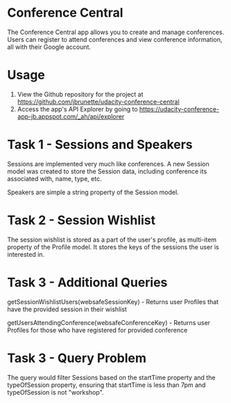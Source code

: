 Conference Central
=====================================
The Conference Central app allows you to create and manage conferences.  Users can
register to attend conferences and view conference information, all with their Google account.

Usage
=====================================
1. View the Github repository for the project at https://github.com/jbrunette/udacity-conference-central
2. Access the app's API Explorer by going to https://udacity-conference-app-jb.appspot.com/_ah/api/explorer

Task 1 - Sessions and Speakers
======================================
Sessions are implemented very much like conferences.  A new Session model was created to store the Session
data, including conference its associated with, name, type, etc.

Speakers are simple a string property of the Session model.

Task 2 - Session Wishlist
======================================
The session wishlist is stored as a part of the user's profile, as multi-item property of the Profile model.
It stores the keys of the sessions the user is interested in.

Task 3 - Additional Queries
=======================================
getSessionWishlistUsers(websafeSessionKey) - Returns user Profiles that have the provided session in their
wishlist

getUsersAttendingConference(websafeConferenceKey) - Returns user Profiles for those who have registered
for provided conference

Task 3 - Query Problem
=======================================
The query would filter Sessions based on the startTime property and the typeOfSession property, ensuring
that startTime is less than 7pm and typeOfSession is not "workshop".

